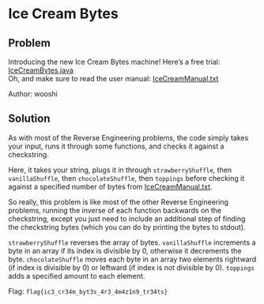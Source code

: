 # Ice Cream Bytes
## Problem
Introducing the new Ice Cream Bytes machine! Here’s a free trial: [IceCreamBytes.java](./IceCreamBytes.java)  
Oh, and make sure to read the user manual: [IceCreamManual.txt](./IceCreamManual.txt)

Author: wooshi
## Solution
As with most of the Reverse Engineering problems, the code simply takes your input, runs it through some functions, and checks it against a checkstring.

Here, it takes your string, plugs it in through `strawberryShuffle`, then `vanillaShuffle`, then `chocolateShuffle`, then `toppings` before checking it against a specified number of bytes from [IceCreamManual.txt](./IceCreamManual.txt).

So really, this problem is like most of the other Reverse Engineering problems, running the inverse of each function backwards on the checkstring, except you just need to include an additional step of finding the checkstring bytes (which you can do by printing the bytes to stdout).

`strawberryShuffle` reverses the array of bytes.
`vanillaShuffle` increments a byte in an array if its index is divisible by 0, otherwise it decrements the byte.
`chocolateShuffle` moves each byte in an array two elements rightward (if index is divisible by 0) or leftward (if index is not divisible by 0).
`toppings` adds a specified amount to each element.

Flag: `flag{ic3_cr34m_byt3s_4r3_4m4z1n9_tr34ts}`
